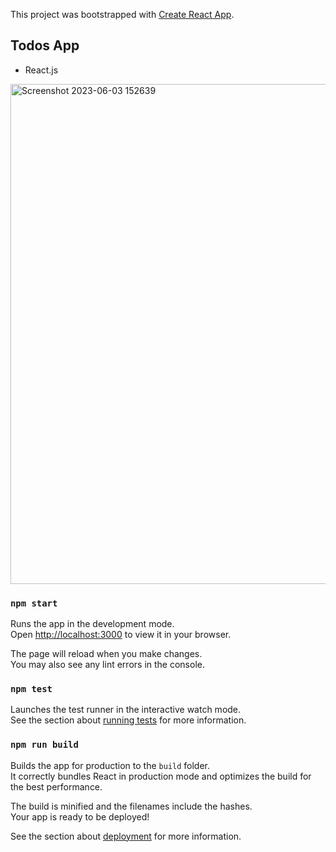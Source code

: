 

This project was bootstrapped with [Create React App](https://github.com/facebook/create-react-app).

## Todos App
 <ul> 
  <li>React.js</li>
 </ul>

<img width="800" alt="Screenshot 2023-06-03 152639" src="https://github.com/PradipDhrutlahare/todosapp/assets/88144376/012b2c11-9d61-4375-ad94-8d817961b918">

### `npm start`

Runs the app in the development mode.\
Open [http://localhost:3000](http://localhost:3000) to view it in your browser.

The page will reload when you make changes.\
You may also see any lint errors in the console.

### `npm test`

Launches the test runner in the interactive watch mode.\
See the section about [running tests](https://facebook.github.io/create-react-app/docs/running-tests) for more information.

### `npm run build`

Builds the app for production to the `build` folder.\
It correctly bundles React in production mode and optimizes the build for the best performance.

The build is minified and the filenames include the hashes.\
Your app is ready to be deployed!

See the section about [deployment](https://facebook.github.io/create-react-app/docs/deployment) for more information.




